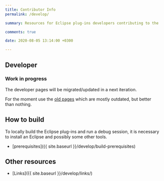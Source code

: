 ```yaml
---
title: Contributor Info
permalink: /develop/

summary: Resources for Eclipse plug-ins developers contributing to the project.

comments: true

date: 2020-08-05 13:14:00 +0300

---
```


## Developer

### Work in progress

The developer pages will be migrated/updated in a next iteration.

For the moment use the [old pages](https://gnu-mcu-eclipse.github.io/developer/)
which are mostly outdated, but better than nothing.

## How to build

To locally build the Eclipse plug-ins and run a debug session, it is
necessary to install an Eclipse and possibly some other tools.

- [prerequisites]({{ site.baseurl }}/develop/build-prerequisites)

## Other resources

- [Links]({{ site.baseurl }}/develop/links/)
